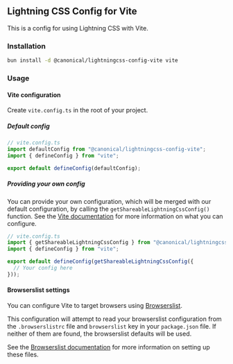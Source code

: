 ## Lightning CSS Config for Vite

This is a config for using Lightning CSS with Vite.

### Installation

```bash
bun install -d @canonical/lightningcss-config-vite vite
```

### Usage

#### Vite configuration
Create `vite.config.ts` in the root of your project.

##### Default config
```typescript
// vite.config.ts
import defaultConfig from "@canonical/lightningcss-config-vite";
import { defineConfig } from "vite";

export default defineConfig(defaultConfig);
```
    
##### Providing your own config
You can provide your own configuration, which will be merged with our default configuration, by calling the `getShareableLightningCssConfig()` function.
See the [Vite documentation](https://vitejs.dev/config/) for more information on what you can configure.

```typescript
// vite.config.ts
import { getShareableLightningCssConfig } from "@canonical/lightningcss-config-vite";
import { defineConfig } from "vite";

export default defineConfig(getShareableLightningCssConfig({
  // Your config here
}));
```

#### Browserslist settings
You can configure Vite to target browsers using [Browserslist](https://github.com/browserslist/browserslist).

This configuration will attempt to read your browserslist configuration from the `.browserslistrc` file and 
`browserslist` key in your `package.json` file. If neither of them are found, the browserslist defaults will be used.

See the [Browserslist documentation](https://github.com/browserslist/browserslist) for more information on setting up these files.
